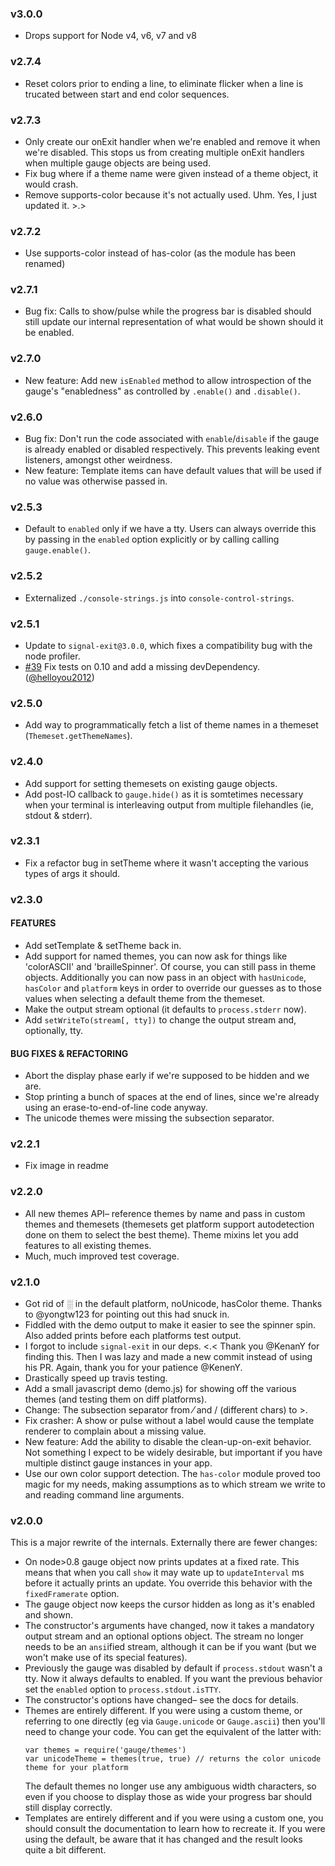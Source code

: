 ### v3.0.0
* Drops support for Node v4, v6, v7 and v8

### v2.7.4

* Reset colors prior to ending a line, to eliminate flicker when a line
  is trucated between start and end color sequences.

### v2.7.3

* Only create our onExit handler when we're enabled and remove it when we're
  disabled.  This stops us from creating multiple onExit handlers when
  multiple gauge objects are being used.
* Fix bug where if a theme name were given instead of a theme object, it
  would crash.
* Remove supports-color because it's not actually used.  Uhm.  Yes, I just
  updated it.  >.>

### v2.7.2

* Use supports-color instead of has-color (as the module has been renamed)

### v2.7.1

* Bug fix: Calls to show/pulse while the progress bar is disabled should still
  update our internal representation of what would be shown should it be enabled.

### v2.7.0

* New feature: Add new `isEnabled` method to allow introspection of the gauge's
  "enabledness" as controlled by `.enable()` and `.disable()`.

### v2.6.0

* Bug fix: Don't run the code associated with `enable`/`disable` if the gauge
  is already enabled or disabled respectively.  This prevents leaking event
  listeners, amongst other weirdness.
* New feature: Template items can have default values that will be used if no
  value was otherwise passed in.

### v2.5.3

* Default to `enabled` only if we have a tty.  Users can always override
  this by passing in the `enabled` option explicitly or by calling calling
  `gauge.enable()`.

### v2.5.2

* Externalized `./console-strings.js` into `console-control-strings`.

### v2.5.1

* Update to `signal-exit@3.0.0`, which fixes a compatibility bug with the
  node profiler.
* [#39](https://github.com/iarna/gauge/pull/39) Fix tests on 0.10 and add
  a missing devDependency. ([@helloyou2012](https://github.com/helloyou2012))

### v2.5.0

* Add way to programmatically fetch a list of theme names in a themeset
  (`Themeset.getThemeNames`).

### v2.4.0

* Add support for setting themesets on existing gauge objects.
* Add post-IO callback to `gauge.hide()` as it is somtetimes necessary when
  your terminal is interleaving output from multiple filehandles (ie, stdout
  & stderr).

### v2.3.1

* Fix a refactor bug in setTheme where it wasn't accepting the various types
  of args it should.

### v2.3.0

#### FEATURES

* Add setTemplate & setTheme back in.
* Add support for named themes, you can now ask for things like 'colorASCII'
  and 'brailleSpinner'.  Of course, you can still pass in theme objects.
  Additionally you can now pass in an object with `hasUnicode`, `hasColor` and
  `platform` keys in order to override our guesses as to those values when
  selecting a default theme from the themeset.
* Make the output stream optional (it defaults to `process.stderr` now).
* Add `setWriteTo(stream[, tty])` to change the output stream and,
  optionally, tty.

#### BUG FIXES & REFACTORING

* Abort the display phase early if we're supposed to be hidden and we are.
* Stop printing a bunch of spaces at the end of lines, since we're already
  using an erase-to-end-of-line code anyway.
* The unicode themes were missing the subsection separator.

### v2.2.1

* Fix image in readme

### v2.2.0

* All new themes API– reference themes by name and pass in custom themes and
  themesets (themesets get platform support autodetection done on them to
  select the best theme).  Theme mixins let you add features to all existing
  themes.
* Much, much improved test coverage.

### v2.1.0

* Got rid of ░ in the default platform, noUnicode, hasColor theme.  Thanks
  to @yongtw123 for pointing out this had snuck in.
* Fiddled with the demo output to make it easier to see the spinner spin. Also
  added prints before each platforms test output.
* I forgot to include `signal-exit` in our deps.  <.< Thank you @KenanY for
  finding this. Then I was lazy and made a new commit instead of using his
  PR. Again, thank you for your patience @KenenY.
* Drastically speed up travis testing.
* Add a small javascript demo (demo.js) for showing off the various themes
  (and testing them on diff platforms).
* Change: The subsection separator from ⁄ and / (different chars) to >.
* Fix crasher: A show or pulse without a label would cause the template renderer
  to complain about a missing value.
* New feature: Add the ability to disable the clean-up-on-exit behavior.
  Not something I expect to be widely desirable, but important if you have
  multiple distinct gauge instances in your app.
* Use our own color support detection.
  The `has-color` module proved too magic for my needs, making assumptions
  as to which stream we write to and reading command line arguments.

### v2.0.0

This is a major rewrite of the internals.  Externally there are fewer
changes:

* On node>0.8 gauge object now prints updates at a fixed rate.  This means
  that when you call `show` it may wate up to `updateInterval` ms before it
  actually prints an update.  You override this behavior with the
  `fixedFramerate` option.
* The gauge object now keeps the cursor hidden as long as it's enabled and
  shown.
* The constructor's arguments have changed, now it takes a mandatory output
  stream and an optional options object.  The stream no longer needs to be
  an `ansi`ified stream, although it can be if you want (but we won't make
  use of its special features).
* Previously the gauge was disabled by default if `process.stdout` wasn't a
  tty.  Now it always defaults to enabled.  If you want the previous
  behavior set the `enabled` option to `process.stdout.isTTY`.
* The constructor's options have changed– see the docs for details.
* Themes are entirely different.  If you were using a custom theme, or
  referring to one directly (eg via `Gauge.unicode` or `Gauge.ascii`) then
  you'll need to change your code.  You can get the equivalent of the latter
  with:
  ```
  var themes = require('gauge/themes')
  var unicodeTheme = themes(true, true) // returns the color unicode theme for your platform
  ```
  The default themes no longer use any ambiguous width characters, so even
  if you choose to display those as wide your progress bar should still
  display correctly.
* Templates are entirely different and if you were using a custom one, you
  should consult the documentation to learn how to recreate it.  If you were
  using the default, be aware that it has changed and the result looks quite
  a bit different.
